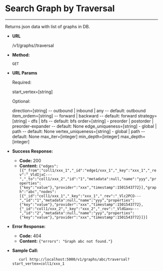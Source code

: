 # Search Graph by Traversal

----
  Returns json data with list of graphs in DB.

* **URL**

  /v1/graphs/<graph>/traversal

* **Method:**

  `GET`
  
* **URL Params**
  
  Required:
  
  start_vertex=[string]
  
  Optional:
  
  direction=[string] -- outbound | inbound | any -- default: outbound
  item_ordem=[string] -- forward | backward -- default: forward
  strategy=[string] - dfs | bfs -- default: bfs
  order=[string] - preorder | postorder | preorder-expander -- default: None
  edge_uniqueness=[string] - global | path -- default: None
  vertex_uniqueness=[string] - global | path -- default: None
  max_iter=[integer]
  min_depth=[integer]
  max_depth=[integer]

* **Success Response:**

  * **Code:** 200
  * **Content:** `{"edges":[{"_from":"coll1/xxx_1","_id":"edge1/xxx_1","_key":"xxx_1","_rev":"_VldIjxC---","_to":"coll1/xxx_2","id":"1","metadata":null,"name":"yyy","properties":{"key":"value"},"provider":"xxx","timestamp":1501543772}],"graph":"abc","nodes":[{"_id":"coll1/xxx_1","_key":"xxx_1","_rev":"_Vlc2PCO---","id":"1","metadata":null,"name":"yyy","properties":{"key":"value"},"provider":"xxx","timestamp":1501543772},{"_id":"coll1/xxx_2","_key":"xxx_2","_rev":"_VldGaxu---","id":"2","metadata":null,"name":"yyy","properties":{"key":"value"},"provider":"xxx","timestamp":1501543772}]}]`
  
* **Error Response:**

  * **Code:** 404
  * **Content:** `{"errors": "Graph abc not found."}`

* **Sample Call:**

  ```shell
     curl http://localhost:5000/v1/graphs/abc/traversal?start_vertex=coll1/xxx_1
  ```

